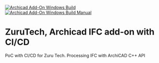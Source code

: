 [![Archicad Add-On Windows Build](https://github.com/dradomtsev/ZuruTech_AC_IFC_CICD/actions/workflows/archicad_addon_win.yml/badge.svg)](https://github.com/dradomtsev/ZuruTech_AC_IFC_CICD/actions/workflows/archicad_addon_win.yml)
[![Archicad Add-On Windows Build Manual](https://github.com/dradomtsev/ZuruTech_AC_IFC_CICD/actions/workflows/archicad_addon_win_manual.yml/badge.svg)](https://github.com/dradomtsev/ZuruTech_AC_IFC_CICD/actions/workflows/archicad_addon_win_manual.yml)

# ZuruTech, Archicad IFC add-on with CI/CD
PoC with CI/CD for Zuru Tech. Processing IFC with ArchiCAD C++ API
